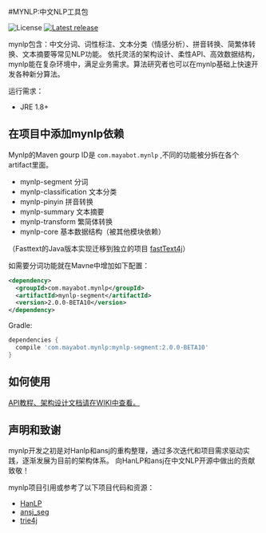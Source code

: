#MYNLP:中文NLP工具包

![License](https://img.shields.io/github/license/mayabot/mynlp.svg)
[![Latest release](https://img.shields.io/github/release/mayabot/mynlp.svg)](https://github.com/mayabot/mynlp/releases/latest)


mynlp包含：中文分词、词性标注、文本分类（情感分析）、拼音转换、简繁体转换、文本摘要等常见NLP功能。
依托灵活的架构设计、柔性API、高效数据结构，mynlp能在复杂环境中，满足业务需求。算法研究者也可以在mynlp基础上快速开发各种新分算法。

运行需求：
- JRE 1.8+


## 在项目中添加mynlp依赖
Mynlp的Maven gourp ID是 `com.mayabot.mynlp` ,不同的功能被分拆在各个artifact里面。

- mynlp-segment 分词
- mynlp-classification 文本分类
- mynlp-pinyin 拼音转换
- mynlp-summary 文本摘要
- mynlp-transform 繁简体转换
- mynlp-core 基本数据结构（被其他模块依赖）

（Fasttext的Java版本实现迁移到独立的项目 [fastText4j](https://github.com/mayabot/fastText4j)）

如需要分词功能就在Mavne中增加如下配置：

```xml
<dependency>
  <groupId>com.mayabot.mynlp</groupId>
  <artifactId>mynlp-segment</artifactId>
  <version>2.0.0-BETA10</version>
</dependency>
```

Gradle:

```gradle
dependencies {
  compile 'com.mayabot.mynlp:mynlp-segment:2.0.0-BETA10'
}
```

## 如何使用
    
[API教程、架构设计文档请在WIKI中查看。](https://github.com/mayabot/mynlp/wiki)


## 声明和致谢

mynlp开发之初是对Hanlp和ansj的重构整理，通过多次迭代和项目需求驱动实践，逐渐发展为目前的架构体系。
向HanLP和ansj在中文NLP开源中做出的贡献致敬！

mynlp项目引用或参考了以下项目代码和资源：
- [HanLP](https://github.com/hankcs/HanLP)
- [ansj_seg](https://github.com/NLPchina/ansj_seg)
- [trie4j](https://github.com/takawitter/trie4j)

